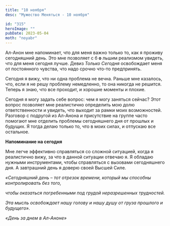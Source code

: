 ```yaml
---
title: "10 ноября"
desc: "Мужество Меняться - 10 ноября"

id: "315"
heroImage: ""
pubDate: 2023-05-04
moth: "noyabr"
---
```


Ал-Анон мне напоминает, что для меня важно только то, как я проживу
сегодняшний день. Это мне позволяет с б **о** льшим реализмом увидеть, что для
меня сегодня лучше. Девиз _Только Сегодня_ освобождает меня от постоянного
чувства, что надо срочно что-то предпринять.

Сегодня я вижу, что ни одна проблема не вечна. Раньше мне казалось, что, если
я не решу проблему немедленно, то она никогда не решится. Теперь я знаю, что
все проходит, и хорошие моменты и плохие.

Сегодня я могу задать себе вопрос: чем я могу заняться сейчас? Этот вопрос
позволяет мне реалистично определить мою долю ответственности и увидеть, что
выходит за рамки моих возможностей. Разговор с подругой из Ал-Анона и
присутствие на группе часто помогают мне отделить проблемы сегодняшнего дня от
прошлых и будущих. Я тогда делаю только то, что в моих силах, и отпускаю все
остальное.

**Напоминание на сегодня**

Мне легче эффективно справляться со сложной ситуацией, когда я реалистично
вижу, за что в данной ситуации отвечаю я. Я обладаю нужными инструментами,
чтобы справляться с вызовами сегодняшнего дня. А завтрашний день я доверю
своей Высшей Силе.

_«Сегодняшний день – тот отрезок времени, который мы способны контролировать
без того,_

_чтобы оказаться погребенными под грудой неразрешенных трудностей._

_Эта мысль освобождает нашу голову и нашу душу от груза прошлого и будущего»._

_«День за днем в Ал-Аноне»_
